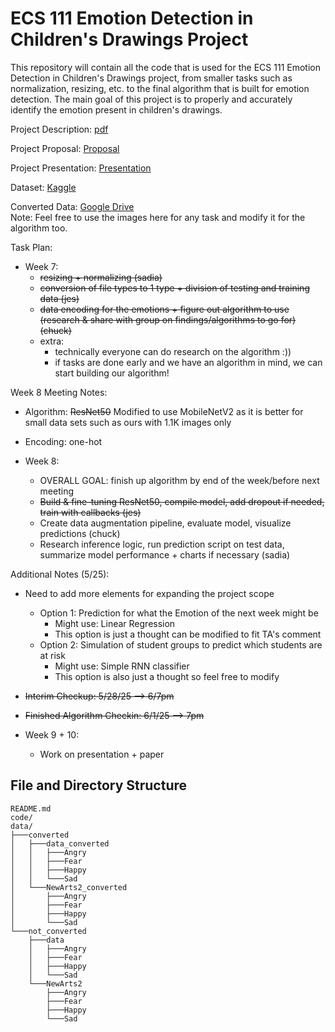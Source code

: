 # ECS 111 Emotion Detection in Children's Drawings Project

This repository will contain all the code that is used for the ECS 111 Emotion Detection in Children's Drawings project, from smaller tasks such as normalization, resizing, etc. to the final algorithm that is built for emotion detection. The main goal of this project is to properly and accurately identify the emotion present in children's drawings.

Project Description: 
[pdf](https://cdn-uploads.piazza.com/paste/m6slvq75i3k31k/d7030087025aca9f8d670bf7c3dc3e23df4e923c1545abb7a956953004bd352e/ECS111_SQ_2025_-_project.pdf)

Project Proposal: 
[Proposal](https://docs.google.com/document/d/1mfopRWyw--y7h06VD_z1D53k16H_82CRohDGWVvjiAk/edit?usp=sharing)

Project Presentation: 
[Presentation](https://docs.google.com/presentation/d/1iKzccb15EB8VY1FnFnWSoCPZVB1LiDXuvovfqDzCQkk/edit?usp=sharing)

Dataset: 
[Kaggle](https://www.kaggle.com/datasets/vishmiperera/children-drawings?select=data)

Converted Data: 
[Google Drive](https://drive.google.com/drive/folders/1xkOsVxCkwTQJi3ruOoOHVbvzSn8kqRCS?q=sharedwith:public%20parent:1xkOsVxCkwTQJi3ruOoOHVbvzSn8kqRCS) \
Note: Feel free to use the images here for any task and modify it for the algorithm too.

Task Plan: 
- Week 7:
  - ~~resizing + normalizing (sadia)~~
  - ~~conversion of file types to 1 type + division of testing and training data (jes)~~
  - ~~data encoding for the emotions + figure out algorithm to use (research & share with group on findings/algorithms to go for) (chuck)~~
  - extra:
    - technically everyone can do research on the algorithm :))
    - if tasks are done early and we have an algorithm in mind, we can start building our algorithm!

Week 8 Meeting Notes: 
- Algorithm: ~~ResNet50~~ Modified to use MobileNetV2 as it is better for small data sets such as ours with 1.1K images only
- Encoding: one-hot

- Week 8:
  - OVERALL GOAL: finish up algorithm by end of the week/before next meeting
  - ~~Build & fine-tuning ResNet50, compile model, add dropout if needed, train with callbacks (jes)~~
  - Create data augmentation pipeline, evaluate model, visualize predictions (chuck)
  - Research inference logic, run prediction script on test data, summarize model performance + charts if necessary (sadia) 

Additional Notes (5/25):
- Need to add more elements for expanding the project scope
  - Option 1: Prediction for what the Emotion of the next week might be 
    - Might use: Linear Regression
    - This option is just a thought can be modified to fit TA's comment 
  - Option 2: Simulation of student groups to predict which students are at risk
    - Might use: Simple RNN classifier
    - This option is also just a thought so feel free to modify

- ~~Interim Checkup: 5/28/25 --> 6/7pm~~
- ~~Finished Algorithm Checkin: 6/1/25 --> 7pm~~

- Week 9 + 10: 
  - Work on presentation + paper

## File and Directory Structure
```
README.md
code/
data/
├───converted
│   ├───data_converted
│   │   ├───Angry
│   │   ├───Fear
│   │   ├───Happy
│   │   └───Sad
│   └───NewArts2_converted
│       ├───Angry
│       ├───Fear
│       ├───Happy
│       └───Sad
└───not_converted
    ├───data
    │   ├───Angry
    │   ├───Fear
    │   ├───Happy
    │   └───Sad
    └───NewArts2
        ├───Angry
        ├───Fear
        ├───Happy
        └───Sad
```


